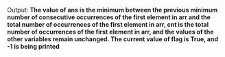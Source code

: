 Output: **The value of ans is the minimum between the previous minimum number of consecutive occurrences of the first element in arr and the total number of occurrences of the first element in arr, cnt is the total number of occurrences of the first element in arr, and the values of the other variables remain unchanged. The current value of flag is True, and -1 is being printed**